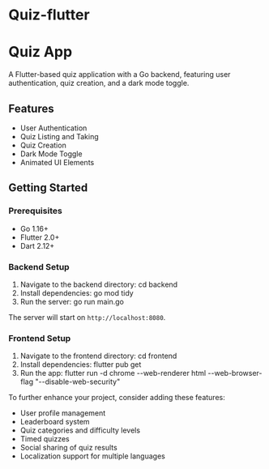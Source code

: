 # Quiz-flutter
# Quiz App

A Flutter-based quiz application with a Go backend, featuring user authentication, quiz creation, and a dark mode toggle.

## Features

- User Authentication
- Quiz Listing and Taking
- Quiz Creation
- Dark Mode Toggle
- Animated UI Elements

## Getting Started

### Prerequisites

- Go 1.16+
- Flutter 2.0+
- Dart 2.12+

### Backend Setup

1. Navigate to the backend directory: cd backend
2. Install dependencies: go mod tidy
3. Run the server: go run main.go

The server will start on `http://localhost:8080`.

### Frontend Setup

1. Navigate to the frontend directory: cd frontend
2. Install dependencies: flutter pub get
3. Run the app: flutter run -d chrome --web-renderer html --web-browser-flag "--disable-web-security" 


To further enhance your project, consider adding these features:

- User profile management
- Leaderboard system
- Quiz categories and difficulty levels
- Timed quizzes
- Social sharing of quiz results
- Localization support for multiple languages